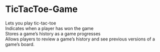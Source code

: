 # TicTacToe-Game
Lets you play tic-tac-toe <br>
Indicates when a player has won the game <br>
Stores a game’s history as a game progresses <br>
Allows players to review a game’s history and see previous versions of a game’s board.
